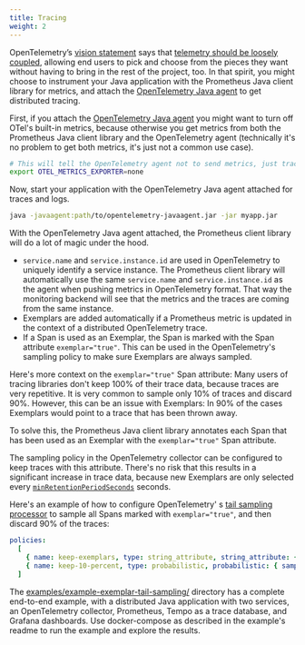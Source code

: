```yaml
---
title: Tracing
weight: 2
---
```


OpenTelemetry’s [vision statement](https://github.com/open-telemetry/community/blob/main/mission-vision-values.md)
says
that [telemetry should be loosely coupled](https://github.com/open-telemetry/community/blob/main/mission-vision-values.md#telemetry-should-be-loosely-coupled),
allowing end users to pick and choose from the pieces they want without having to bring in the rest
of the project, too. In that spirit, you might choose to instrument your Java application with the
Prometheus Java client library for metrics, and attach
the [OpenTelemetry Java agent](https://github.com/open-telemetry/opentelemetry-java-instrumentation/)
to get distributed tracing.

First, if you attach
the [OpenTelemetry Java agent](https://github.com/open-telemetry/opentelemetry-java-instrumentation/)
you might want to turn off OTel's built-in metrics, because otherwise you get metrics from both the
Prometheus Java client library and the OpenTelemetry agent (technically it's no problem to get both
metrics, it's just not a common use case).

```bash
# This will tell the OpenTelemetry agent not to send metrics, just traces and logs.
export OTEL_METRICS_EXPORTER=none
```

Now, start your application with the OpenTelemetry Java agent attached for traces and logs.

```bash
java -javaagent:path/to/opentelemetry-javaagent.jar -jar myapp.jar
```

With the OpenTelemetry Java agent attached, the Prometheus client library will do a lot of magic
under the hood.

- `service.name` and `service.instance.id` are used in OpenTelemetry to uniquely identify a service
  instance. The Prometheus client library will automatically use the same `service.name` and
  `service.instance.id` as the agent when pushing metrics in OpenTelemetry format. That way the
  monitoring backend will see that the metrics and the traces are coming from the same instance.
- Exemplars are added automatically if a Prometheus metric is updated in the context of a
  distributed OpenTelemetry trace.
- If a Span is used as an Exemplar, the Span is marked with the Span attribute `exemplar="true"`.
  This can be used in the OpenTelemetry's sampling policy to make sure Exemplars are always sampled.

Here's more context on the `exemplar="true"` Span attribute: Many users of tracing libraries don't
keep 100% of their trace data, because traces are very repetitive. It is very common to sample only
10% of traces and discard 90%. However, this can be an issue with Exemplars: In 90% of the cases
Exemplars would point to a trace that has been thrown away.

To solve this, the Prometheus Java client library annotates each Span that has been used as an
Exemplar with the `exemplar="true"` Span attribute.

The sampling policy in the OpenTelemetry collector can be configured to keep traces with this
attribute. There's no risk that this results in a significant increase in trace data, because new
Exemplars are only selected every [
`minRetentionPeriodSeconds`](../../config/config/#exemplar-properties) seconds.

Here's an example of how to configure OpenTelemetry'
s [tail sampling processor](https://github.com/open-telemetry/opentelemetry-collector-contrib/blob/main/processor/tailsamplingprocessor/)
to sample all Spans marked with `exemplar="true"`, and then discard 90% of the traces:

```yaml
policies:
  [
    { name: keep-exemplars, type: string_attribute, string_attribute: { key: "exemplar", values: ["true"] } },
    { name: keep-10-percent, type: probabilistic, probabilistic: { sampling_percentage: 10 } },
  ]
```

The [examples/example-exemplar-tail-sampling/](https://github.com/prometheus/client_java/tree/main/examples/example-exemplars-tail-sampling)
directory has a complete end-to-end example, with a distributed Java application with two services,
an OpenTelemetry collector, Prometheus, Tempo as a trace database, and Grafana dashboards. Use
docker-compose as described in the example's readme to run the example and explore the results.
